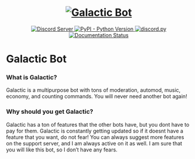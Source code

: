 <h1 align="center">
  <a href="https://github.com/StormyGalaxy/Galactic-Bot"><img src="https://i.imgur.com/w8ZtxL6.png" alt="Galactic Bot"></a>
</h1>

<p align="center">
  <a href="https://discord.gg/uRvPVf7Kcp">
    <img src="https://discordapp.com/api/guilds/836363260922953729/widget.png?style=shield" alt="Discord Server">
  </a>
  <a href="https://www.python.org/downloads/">
    <img alt="PyPI - Python Version" src="https://img.shields.io/pypi/pyversions/Red-Discordbot">
  </a>
  <a href="https://github.com/Rapptz/discord.py/">
     <img src="https://img.shields.io/badge/discord-py-blue.svg" alt="discord.py">
  </a>
<a href='https://galactic-bot.readthedocs.io/en/latest/?badge=latest'>
    <img src='https://readthedocs.org/projects/galactic-bot/badge/?version=latest' alt='Documentation Status' />
</a>


# Galactic Bot


### What is Galactic?

Galactic is a multipurpose bot with tons of moderation, automod, music, economy, and counting commands. You will never need another bot again!



### Why should you get Galactic?

Galactic has a ton of features that the other bots have, but you dont have to pay for them. Galactic is constantly getting updated so if it doesnt have a feature that you want, do not fear! You can always suggest more features on the support server, and I am always active on it as well. I am sure that you will like this bot, so I don’t have any fears.
